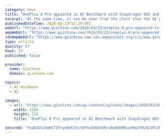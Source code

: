 ```yaml
---
category: news
title: "OnePlus 8 Pro appeared in AI Benchmark with Snapdragon 865 and 12GB of RAM"
excerpt: "At the same time, it can be seen from the chart that the AI performance of Huawei’s Kirin series chips is also relatively ... the OnePlus 8 Pro will be equipped with a Snapdragon 865 processor and Adreno 650 GPU with 5G support alongside a 6.65-inch AMOLED screen with a 120Hz refresh rate. There will be four cameras on the rear as ..."
publishedDateTime: 2020-03-23T12:29:00Z
webUrl: "https://www.gizchina.com/2020/03/23/oneplus-8-pro-appeared-in-ai-benchmark-with-snapdragon-865-and-12gb-of-ram/"
ampWebUrl: "https://www.gizchina.com/2020/03/23/oneplus-8-pro-appeared-in-ai-benchmark-with-snapdragon-865-and-12gb-of-ram/amp/"
cdnAmpWebUrl: "https://www-gizchina-com.cdn.ampproject.org/c/s/www.gizchina.com/2020/03/23/oneplus-8-pro-appeared-in-ai-benchmark-with-snapdragon-865-and-12gb-of-ram/amp/"
type: article
quality: 57
heat: 57
published: false

provider:
  name: GizChina
  domain: gizchina.com

topics:
  - AI Hardware
  - AI

images:
  - url: "https://www.gizchina.com/wp-content/uploads/images/2020/03/OnePlus-8-Pro-2.jpg"
    width: 1280
    height: 720
    title: "OnePlus 8 Pro appeared in AI Benchmark with Snapdragon 865 and 12GB of RAM"

secured: "YxaDJU12UwKCTVT+yeBnC5Sst0FhvO3GGn5R/wby8GbR0uwnNqJVMJ423P13Pnwz19PDIQ5BSjcf/xrQGR1bBdTLYr1DSMGhHw6ePEKTG2NhxrIlzu8aITPzeru8nQyv5E5Z/vyw0YEG+nqr88fXNzJlm5o+fjO/iLKNxLND9qRbNGJne0KKKdz+tDhp271s3bQ/d7tND14lh74BPDIdPMGJSEOz05TmdxG/svLsM7bV0fY0gjac4Q61QjKdcW9Ta0k7Sit8VSweMSSUVz+fnPNRnWTU7fAAC4azu+sReoqPZt4T5HDQ8cPp96u2tH1o;xm/dlTKeoiIythFVheiQew=="
---
```


